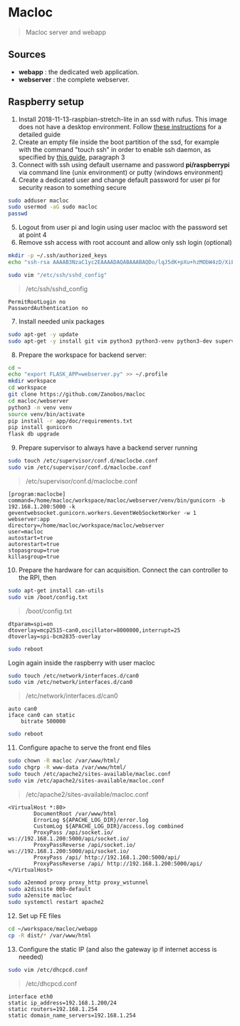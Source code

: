 # Macloc

> Macloc server and webapp

## Sources

- **webapp** :
    the dedicated web application. 
- **webserver** :
    the complete webserver.

## Raspberry setup

1) Install 2018-11-13-raspbian-stretch-lite in an ssd with rufus. This image does not have a desktop environment. Follow [these instructions](https://www.raspberrypi.org/documentation/installation/installing-images/) for a detailed guide
2) Create an empty file inside the boot partition of the ssd, for example with the command "touch ssh" in order to enable ssh daemon, as specified by [this guide](https://www.raspberrypi.org/documentation/remote-access/ssh/), paragraph 3
3) Connect with ssh using default username and password **pi/raspberrypi** via command line (unix environment) or putty (windows environment)
4) Create a dedicated user and change default password for user pi for security reason to something secure
```sh
sudo adduser macloc
sudo usermod -aG sudo macloc
passwd
```
5) Logout from user pi and login using user macloc with the password set at point 4
6) Remove ssh access with root account and allow only ssh login (optional)
```sh
mkdir -p ~/.ssh/authorized_keys
echo "ssh-rsa AAAAB3NzaC1yc2EAAAADAQABAAABAQDo/lqJ5dK+pXu+hzMObW4zD/XiElCRF/5nFqA0WMpbaKA2g1arjwXI+8RJKJANzyWCTApxPkVobH4e0qdOzEK2r4qxp+RyWfDINmpYI/O44ulqbcD6ocowkDAXyLrM/UAWciljutQ1TMbcqNlGI2mSPxonIA158A9XvJ4J+4CgIJn/iHlgO4m0/hz6/NtHyunVcZeaDonCxpjQ5WoazBq/slesMTJiXUR5RgNjH14ylkl3IZzyR/R/gM+uVMFUiqT7uyFQ8a+TsDdxl+3Bga3K//aiDY14XjyAw0dqBh0YHNuzgHJ1+LIIHAuypcCEPV30+T4GHfiveolNXFHuYzrf macloc" > ~/.ssh/authorized_keys/macloc.pub

sudo vim "/etc/ssh/sshd_config"
```
> /etc/ssh/sshd_config
```
PermitRootLogin no
PasswordAuthentication no
```
7) Install needed unix packages
```sh
sudo apt-get -y update
sudo apt-get -y install git vim python3 python3-venv python3-dev supervisor apache2 npm
```
8) Prepare the workspace for backend server:
```sh
cd ~
echo "export FLASK_APP=webserver.py" >> ~/.profile
mkdir workspace
cd workspace
git clone https://github.com/Zanobos/macloc
cd macloc/webserver
python3 -m venv venv
source venv/bin/activate
pip install -r app/doc/requirements.txt
pip install gunicorn
flask db upgrade
```
9) Prepare supervisor to always have a backend server running
```sh
sudo touch /etc/supervisor/conf.d/maclocbe.conf
sudo vim /etc/supervisor/conf.d/maclocbe.conf
```
> /etc/supervisor/conf.d/maclocbe.conf
```
[program:maclocbe]
command=/home/macloc/workspace/macloc/webserver/venv/bin/gunicorn -b 192.168.1.200:5000 -k geventwebsocket.gunicorn.workers.GeventWebSocketWorker -w 1 webserver:app
directory=/home/macloc/workspace/macloc/webserver
user=macloc
autostart=true
autorestart=true
stopasgroup=true
killasgroup=true
```
10) Prepare the hardware for can acquisition. Connect the can controller to the RPI, then
```sh
sudo apt-get install can-utils
sudo vim /boot/config.txt
```
> /boot/config.txt
```
dtparam=spi=on
dtoverlay=mcp2515-can0,oscillator=8000000,interrupt=25
dtoverlay=spi-bcm2835-overlay
```
```sh
sudo reboot
```
Login again inside the raspberry with user macloc
```sh
sudo touch /etc/network/interfaces.d/can0
sudo vim /etc/network/interfaces.d/can0
```
> /etc/network/interfaces.d/can0
```
auto can0
iface can0 can static 
    bitrate 500000
```
```sh
sudo reboot
```
11) Configure apache to serve the front end files
```sh
sudo chown -R macloc /var/www/html/
sudo chgrp -R www-data /var/www/html/
sudo touch /etc/apache2/sites-available/macloc.conf
sudo vim /etc/apache2/sites-available/macloc.conf
```
> /etc/apache2/sites-available/macloc.conf
```
<VirtualHost *:80>
        DocumentRoot /var/www/html
        ErrorLog ${APACHE_LOG_DIR}/error.log
        CustomLog ${APACHE_LOG_DIR}/access.log combined
        ProxyPass /api/socket.io/ ws://192.168.1.200:5000/api/socket.io/
        ProxyPassReverse /api/socket.io/ ws://192.168.1.200:5000/api/socket.io/
        ProxyPass /api/ http://192.168.1.200:5000/api/
        ProxyPassReverse /api/ http://192.168.1.200:5000/api/
</VirtualHost>
```
```sh
sudo a2enmod proxy proxy_http proxy_wstunnel
sudo a2dissite 000-default
sudo a2ensite macloc
sudo systemctl restart apache2
```
12) Set up FE files
```sh
cd ~/workspace/macloc/webapp
cp -R dist/* /var/www/html
```
13) Configure the static IP (and also the gateway ip if internet access is needed)
```sh
sudo vim /etc/dhcpcd.conf
```
> /etc/dhcpcd.conf
```
interface eth0
static ip_address=192.168.1.200/24
static routers=192.168.1.254
static domain_name_servers=192.168.1.254
```